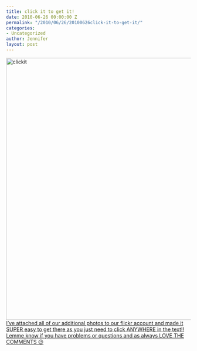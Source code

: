 ```yaml
---
title: click it to get it!
date: 2010-06-26 00:00:00 Z
permalink: "/2010/06/26/20100626click-it-to-get-it/"
categories:
- Uncategorized
author: Jennifer
layout: post
---
```


<img title="clickit" height="713" alt="clickit" width="950" class="alignleft size-full wp-image-741" src="http://static.squarespace.com/static/50db6bb3e4b015296cd43789/50dfa5b1e4b0dc6320e0b5ea/50dfa5b2e4b0dc6320e0b7a1/1277732415000/?format=original" />[I&#8217;ve attached all of our additional photos to our flickr account and made it SUPER easy to get there as you just need to click ANYWHERE in the text!! Lemme know if you have problems or questions and as always LOVE THE COMMENTS 😉](http://www.flickr.com/photos/jenniferandJennifers_photos/)
